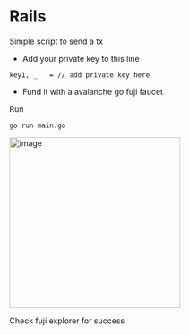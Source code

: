 # Rails
Simple script to send a tx

- Add your private key to this line 

```
key1, _   = // add private key here 
```

- Fund it with a avalanche go fuji faucet


Run 

```
go run main.go
```



<img width="305" alt="image" src="https://github.com/anusha-ctrl/rails/assets/63559942/8c199512-d767-4b6a-ac8d-e6895e608748">


Check fuji explorer for success



